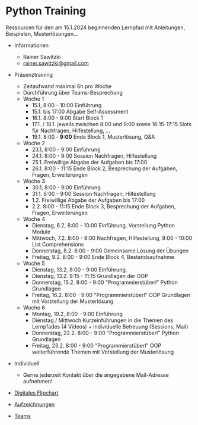 # Python Training

Ressourcen für den am 15.1.2024 beginnenden Lernpfad mit Anleitungen, Beispielen, Musterlösungen...

* Informationen
  * Rainer Sawitzki
  * rainer.sawitzki@gmail.com

* Präsenztraining
  * Zeitaufwand maximal 6h pro Woche
  * Durchführung über Teams-Besprechung
  * Woche 1 
    * 15.1, 8:00 - 10:00 Einführung
    * 15.1. bis 17:00 Abgabe Self-Assessment
    * 16.1. 8:00 - 9:00 Start Block 1
    * 17.1. / 18.1. jeweils zwischen 8:00 und 9:00 sowie 16:15-17:15 Slots für Nachfragen, Hilfestellung, ...
    * 19.1. 8:00 - __9:00__ Ende Block 1, Musterlösung, Q&A
  * Woche 2
    * 23.1, 8:00 - 9:00 Einführung
    * 24.1. 8:00 - 9:00 Session Nachfragen, Hilfestellung
    * 25.1. Freiwillige Abgabe der Aufgaben bis 17:00
    * 26.1. 8:00 - 11:15 Ende Block 2, Besprechung der Aufgaben, Fragen, Erweiterungen
  * Woche 3
    * 30.1, 8:00 - 9:00 Einführung
    * 31.1. 8:00 - 9:00 Session Nachfragen, Hilfestellung
    * 1.2. Freiwillige Abgabe der Aufgaben bis 17:00
    * 2.2. 8:00 - 11:15 Ende Block 3, Besprechung der Aufgaben, Fragen, Erweiterungen
  * Woche 4
    * Dienstag, 6.2, 8:00 - 10:00 Einführung, Vorstellung Python Module
    * Mittwoch, 7.2. 8:00 - 9:00 Nachfragen, Hilfestellung, 9:00 - 10:00 List Comprehensions
    * Donnerstag, 8.2. 8:00 - 9:00 Gemeinsame Lösung der Übungen
    * Freitag, 9.2. 8:00 - 9:00 Ende Block 4, Bestandsaufnahme
  * Woche 5
    * Dienstag, 13.2, 8:00 - 9:00 Einführung, 
    * Dienstag, 13.2. 9:15 - 11:15 Grundlagen der OOP
    * Donnerstag, 15.2. 8:00 - 9:00 "Programmierstüberl" Python Grundlagen
    * Freitag, 16.2. 8:00 - 9:00 "Programmierstüberl" OOP Grundlagen mit Vorstellung der Musterlösung
  * Woche 6
    * Montag, 19.2, 8:00 - 9:00 Einführung 
    * Dienstag / Mittwoch Kurzeinführungen in die Themen des Lernpfades (4 Videos) + individuelle Betreuung (Sessions, Mail)
    * Donnerstag, 22.2. 8:00 - 9:00 "Programmierstüberl" Python Grundlagen
    * Freitag, 23.2. 8:00 - 9:00 "Programmierstüberl" OOP weiterführende Themen mit Vorstellung der Musterlösung

* Individuell
  * Gerne jederzeit Kontakt über die angegebene Mail-Adresse aufnehmen!

* [Digitales Flipchart](https://docs.google.com/presentation/d/1HZmyomskISVortprx_ZMJeahqr1uS8rVI04Y8bt2nkQ/edit?usp=sharing)

* [Aufzeichnungen](https://my.hidrive.com/share/l5cq8wg6kq​​​​​​​)

* [Teams](https://teams.microsoft.com/l/meetup-join/19%3ameeting_ZjkxNzA5MjctZGFmNC00NTVkLTllODYtOWRiMzYyNzIwODc0%40thread.v2/0?context=%7b%22Tid%22%3a%22b330d2c3-d985-4943-b28b-4d2df8f80a7e%22%2c%22Oid%22%3a%22ae51a20e-477d-4b5a-a4d4-22246ec65647%22%7d)

